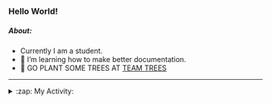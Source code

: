 ### Hello World!

##### About:
- Currently I am a student.
- 🌱 I’m learning how to make better documentation.
- 🌱 GO PLANT SOME TREES AT [TEAM TREES](https://teamtrees.org/)

---
<details>
  <summary>:zap: My Activity:</summary>
  
<!--START_SECTION:waka-->
![Code Time](http://img.shields.io/badge/Code%20Time-1%2C168%20hrs%204%20mins-blue)

**I'm a Night 🦉** 

```text
🌞 Morning                1900 commits        ███░░░░░░░░░░░░░░░░░░░░░░   10.12 % 
🌆 Daytime                6392 commits        █████████░░░░░░░░░░░░░░░░   34.05 % 
🌃 Evening                5347 commits        ███████░░░░░░░░░░░░░░░░░░   28.48 % 
🌙 Night                  5136 commits        ███████░░░░░░░░░░░░░░░░░░   27.36 % 
```
📅 **I'm Most Productive on Wednesday** 

```text
Monday                   2654 commits        ████░░░░░░░░░░░░░░░░░░░░░   14.14 % 
Tuesday                  2569 commits        ███░░░░░░░░░░░░░░░░░░░░░░   13.68 % 
Wednesday                4392 commits        ██████░░░░░░░░░░░░░░░░░░░   23.39 % 
Thursday                 2416 commits        ███░░░░░░░░░░░░░░░░░░░░░░   12.87 % 
Friday                   1948 commits        ███░░░░░░░░░░░░░░░░░░░░░░   10.38 % 
Saturday                 1642 commits        ██░░░░░░░░░░░░░░░░░░░░░░░   08.75 % 
Sunday                   3154 commits        ████░░░░░░░░░░░░░░░░░░░░░   16.80 % 
```


📊 **This Week I Spent My Time On** 

```text
🔥 Editors: 
IntelliJ                 5 hrs 7 mins        █████████████████████████   100.00 % 

🐱‍💻 Projects: 
intro                    4 hrs 55 mins       ████████████████████████░   95.95 % 
android-demo             7 mins              █░░░░░░░░░░░░░░░░░░░░░░░░   02.53 % 
Unknown Project          4 mins              ░░░░░░░░░░░░░░░░░░░░░░░░░   01.52 % 
```


 Last Updated on 25/08/2023 12:10:59 UTC
<!--END_SECTION:waka-->
</details>
